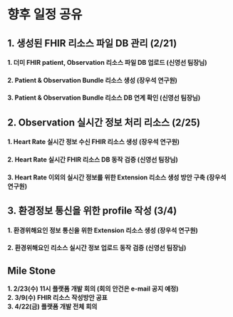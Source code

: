 # 향후 일정 공유

## 1. 생성된 FHIR 리소스 파일 DB 관리 (2/21)
#### 1. 더미 FHIR patient, Observation 리소스 파일 DB 업로드 (신영선 팀장님)
#### 2. Patient & Observation Bundle 리소스 생성  (장우석 연구원)
#### 3. Patient & Observation Bundle 리소스 DB 연계 확인 (신영선 팀장님)

## 2. Observation 실시간 정보 처리 리소스 (2/25)
#### 1. Heart Rate 실시간 정보 수신 FHIR 리소스 생성 (장우석 연구원)
#### 2. Heart Rate 실시간 FHIR 리소스 DB 동작 검증 (신영선 팀장님)
#### 3. Heart Rate 이외의 실시간 정보를 위한 Extension 리소스 생성 방안 구축 (장우석 연구원)

## 3. 환경정보 통신을 위한 profile 작성 (3/4)
#### 1. 환경위해요인 정보 통신을 위한 Extension 리소스 생성 (장우석 연구원)
#### 2. 환경위해요인 리소스 실시간 정보 업로드 동작 검증 (신영선 팀장님)

## **Mile Stone**
**1. 2/23(수) 11시 플랫폼 개발 회의 (회의 안건은 e-mail 공지 예정)**   
**2. 3/9(수) FHIR 리소스 작성방안 공표**   
**3. 4/22(금) 플랫폼 개발 전체 회의**   
